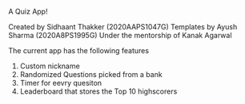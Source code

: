 A Quiz App!

Created by Sidhaant Thakker (2020AAPS1047G)
Templates by Ayush Sharma (2020A8PS1995G)
Under the mentorship of Kanak Agarwal 

The current app has the following features
1. Custom nickname
2. Randomized Questions picked from a bank
3. Timer for eevry quesiton
4. Leaderboard that stores the Top 10 highscorers